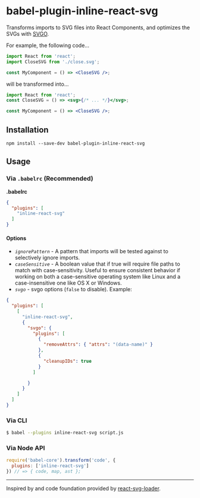 # babel-plugin-inline-react-svg

Transforms imports to SVG files into React Components, and optimizes the SVGs with [SVGO](https://github.com/svg/svgo/).

For example, the following code...

```jsx
import React from 'react';
import CloseSVG from './close.svg';

const MyComponent = () => <CloseSVG />;
```

will be transformed into...

```jsx
import React from 'react';
const CloseSVG = () => <svg>{/* ... */}</svg>;

const MyComponent = () => <CloseSVG />;
```

## Installation

```
npm install --save-dev babel-plugin-inline-react-svg
```

## Usage

### Via `.babelrc` (Recommended)

**.babelrc**

```json
{
  "plugins": [
    "inline-react-svg"
  ]
}
```

#### Options

- *`ignorePattern`* - A pattern that imports will be tested against to selectively ignore imports.
- *`caseSensitive`* - A boolean value that if true will require file paths to match with case-sensitivity. Useful to ensure consistent behavior if working on both a case-sensitive operating system like Linux and a case-insensitive one like OS X or Windows.
- *`svgo`* - svgo options (`false` to disable). Example:
```json
{
  "plugins": [
    [
      "inline-react-svg",
      {
        "svgo": {
          "plugins": [
            {
              "removeAttrs": { "attrs": "(data-name)" }
            },
            {
              "cleanupIDs": true
            }
          ]

        }
      }
    ]
  ]
}

```

### Via CLI

```sh
$ babel --plugins inline-react-svg script.js
```

### Via Node API


```javascript
require('babel-core').transform('code', {
  plugins: ['inline-react-svg']
}) // => { code, map, ast };
```

---

Inspired by and code foundation provided by [react-svg-loader](https://github.com/boopathi/react-svg-loader).
